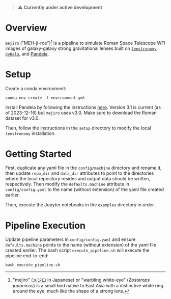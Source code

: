 > :warning: **Currently under active development**

# Overview

`mejiro` ("MEH-ji-roe")[^1] is a pipeline to simulate Roman Space Telescope WFI images of galaxy-galaxy strong
gravitational lenses
built on [`lenstronomy`](https://github.com/lenstronomy/lenstronomy), [`pyHalo`](https://github.com/dangilman/pyHalo),
and [Pandeia](https://outerspace.stsci.edu/display/PEN).

# Setup

Create a conda environment:

```
conda env create -f environment.yml
```

Install Pandeia by following the
instructions [here](https://outerspace.stsci.edu/display/PEN/Pandeia+Engine+Installation). Version 3.1 is current (as of
2023-12-16) but `mejiro` uses v3.0. Make sure to download the Roman dataset for v3.0.

Then, follow the instructions in the `setup` directory to modify the local `lenstronomy` installation.

# Getting Started

First, duplicate any yaml file in the `config/machine` directory and rename it, then update `repo_dir` and `data_dir`
attributes to point to the directories where the local repository resides and output data should be written,
respectively. Then modify the `defaults.machine` attribute in `config/config.yaml` to the name (without extension) of
the yaml file created earlier.

Then, execute the Jupyter notebooks in the `examples` directory in order.

# Pipeline Execution

Update pipeline parameters in `config/config.yaml` and ensure `defaults.machine` points to the name (without extension)
of the yaml file created earlier. The bash script `execute_pipeline.sh` will execute the pipeline end-to-end:

```
bash execute_pipeline.sh
```

[^1]: "mejiro" ([メジロ](https://ja.wikipedia.org/wiki/%E3%83%A1%E3%82%B8%E3%83%AD) in Japanese) or "warbling
white-eye" (*Zosterops japonicus*) is a small bird native to East Asia with a distinctive white ring around the eye,
much like the shape of a strong lens.
